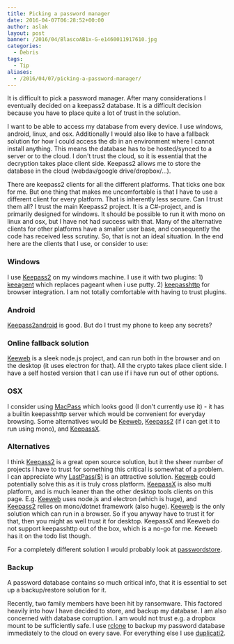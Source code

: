 ```yaml
---
title: Picking a password manager
date: 2016-04-07T06:28:52+00:00
author: aslak
layout: post
banner: /2016/04/BlascoAB1x-G-e1460011917610.jpg
categories:
  - Debris
tags:
  - Tip
aliases:
  - /2016/04/07/picking-a-password-manager/
---
```

It is difficult to pick a password manager. After many considerations I eventually decided on a keepass2 database. It is a difficult decision because you have to place quite a lot of trust in the solution.

I want to be able to access my database from every device. I use windows, android, linux, and osx. Additionally I would also like to have a fallback solution for how I could access the db in an environment where I cannot install anything. This means the database has to be hosted/synced to a server or to the cloud. I don't trust the cloud, so it is essential that the decryption takes place client side. Keepass2 allows me to store the database in the cloud (webdav/google drive/dropbox/...).

There are keepass2 clients for all the different platforms. That ticks one box for me. But one thing that makes me uncomfortable is that I have to use a different client for every platform. That is inherently less secure. Can I trust them all? I trust the main Keepass2 project. It is a C#-project, and is primarily designed for windows. It should be possible to run it with mono on linux and osx, but I have not had success with that. Many of the alternative clients for other platforms have a smaller user base, and consequently the code has received less scrutiny. So, that is not an ideal situation. In the end here are the clients that I use, or consider to use:

### Windows

I use [Keepass2](http://keepass.info/) on my windows machine. I use it with two plugins: 1) [keeagent](https://github.com/dlech/KeeAgent) which replaces pageant when i use putty. 2) [keepasshttp](https://github.com/pfn/keepasshttp) for browser integration. I am not totally comfortable with having to trust plugins.

### Android

[Keepass2android](https://play.google.com/store/apps/details?id=keepass2android.keepass2android&hl=en) is good. But do I trust my phone to keep any secrets?

### Online fallback solution

[Keeweb](https://github.com/antelle/keeweb) is a sleek node.js project, and can run both in the browser and on the desktop (it uses electron for that). All the crypto takes place client side. I have a self hosted version that I can use if i have run out of other options.

### OSX

I consider using [MacPass](https://github.com/mstarke/MacPass) which looks good (I don't currently use it) - it has a builtin keepasshttp server which would be convenient for everyday browsing. Some alternatives would be [Keeweb](https://github.com/antelle/keeweb), [Keepass2](http://keepass.info/) (if i can get it to run using mono), and [KeepassX](https://www.keepassx.org/).

### Alternatives

I think [Keepass2](http://keepass.info/) is a great open source solution, but it the sheer number of projects I have to trust for something this critical is somewhat of a problem. I can appreciate why [LastPass($)](https://lastpass.com/) is an attractive solution. [Keeweb](https://github.com/antelle/keeweb) could potentially solve this as it is truly cross platform. [KeepassX](https://www.keepassx.org/) is also multi platform, and is much leaner than the other desktop tools clients on this page. E.g. [Keeweb](https://github.com/antelle/keeweb) uses node.js and electron (which is huge), and [Keepass2](http://keepass.info/) relies on mono/dotnet framework (also huge). [Keeweb](https://github.com/antelle/keeweb) is the only solution which can run in a browser. So if you anyway have to trust it for that, then you might as well trust it for desktop. KeepassX and Keeweb do not support keepasshttp out of the box, which is a no-go for me. Keeweb has it on the todo list though.

For a completely different solution I would probably look at [passwordstore](https://www.passwordstore.org/).

### Backup

A password database contains so much critical info, that it is essential to set up a backup/restore solution for it.

Recently, two family members have been hit by ransomware. This factored heavily into how I have decided to store, and backup my database. I am also concerned with database corruption. I am would not trust e.g. a dropbox mount to be sufficiently safe. I use [rclone](http://rclone.org/) to backup my password database immediately to the cloud on every save. For everything else I use [duplicati2](https://github.com/duplicati/duplicati).

